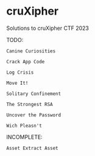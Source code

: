 # cruXipher
Solutions to cruXipher CTF 2023

TODO:

    Canine Curiosities

    Crack App Code

    Log Crisis

    Move It!

    Solitary Confinement

    The Strongest RSA

    Uncover the Password

    Wich Pleasn't


INCOMPLETE:

    Asset Extract Asset